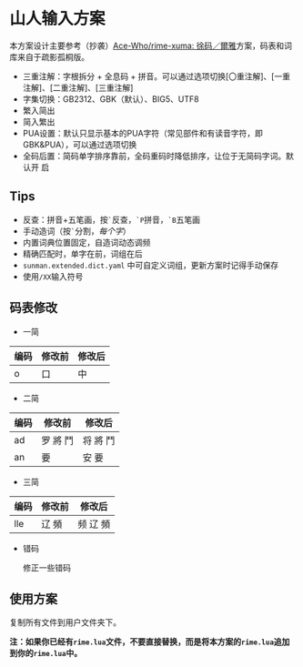 # 山人输入方案

本方案设计主要参考（抄袭）[Ace-Who/rime-xuma: 徐码／爾雅](https://github.com/Ace-Who/rime-xuma)方案，码表和词库来自于疏影孤桐版。

- 三重注解：字根拆分 + 全息码 + 拼音。可以通过选项切换\[〇重注解\]、\[一重注解\]、\[二重注解\]、\[三重注解\]
- 字集切换：GB2312、GBK（默认）、BIG5、UTF8
- 繁入简出
- 简入繁出
- PUA设置：默认只显示基本的PUA字符（常见部件和有读音字符，即GBK&PUA），可以通过选项切换
- 全码后置：简码单字排序靠前，全码重码时降低排序，让位于无简码字词。默认开 启

## Tips

- 反查：拼音+五笔画，按`` ` ``反查，`` `P ``拼音，`` `B ``五笔画
- 手动造词（按`` ` ``分割，*每个字*）
- 内置词典位置固定，自造词动态调频
- 精确匹配时，单字在前，词组在后
- `sunman.extended.dict.yaml` 中可自定义词组，更新方案时记得手动保存
- 使用`/XX`输入符号

## 码表修改

- 一简

| 编码 | 修改前 | 修改后 |
| ---- | ------ | ------ |
| o    | 口     | 中     |

- 二简

| 编码 | 修改前   | 修改后   |
| ---- | -------- | -------- |
| ad   | 罗 將 鬥 | 将 將 鬥 |
| an   | 要       | 安 要    |

- 三简

| 编码 | 修改前 | 修改后   |
| ---- | ------ | -------- |
| lle  | 辽 頻  | 频 辽 頻 |

- 错码

  修正一些错码

## 使用方案

复制所有文件到用户文件夹下。

**注：如果你已经有`rime.lua`文件，不要直接替换，而是将本方案的`rime.lua`追加到你的`rime.lua`中。**

